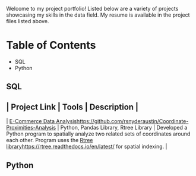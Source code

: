 Welcome to my project portfolio! Listed below are a variety of projects showcasing my skills in the data field.
My resume is available in the project files listed above. 

# Table of Contents
* SQL
* Python

## SQL
| Project Link | Tools | Description |
--------------------------------------
| [E-Commerce Data Analysis](https://github.com/rsnyderaustin/Coordinate-Proximities-Analysis)https://github.com/rsnyderaustin/Coordinate-Proximities-Analysis | Python, Pandas Library, Rtree Library | Developed a Python program to spatially analyze two related sets of coordinates around each other. Program uses the [Rtree library](https://rtree.readthedocs.io/en/latest/)https://rtree.readthedocs.io/en/latest/ for spatial indexing. |

## Python
